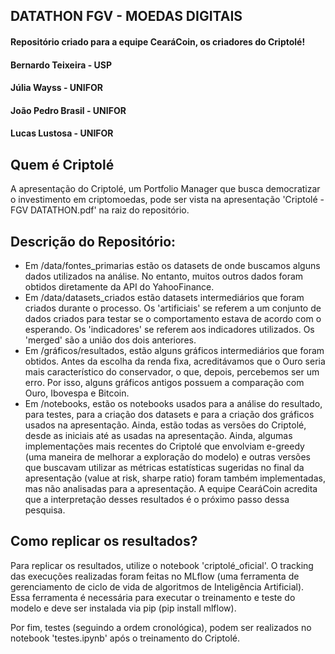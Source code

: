 ## DATATHON FGV - MOEDAS DIGITAIS
#### Repositório criado para a equipe CearáCoin, os criadores do Criptolé!
#### Bernardo Teixeira - USP
#### Júlia Wayss - UNIFOR
#### João Pedro Brasil - UNIFOR
#### Lucas Lustosa - UNIFOR

## Quem é Criptolé
A apresentação do Criptolé, um Portfolio Manager que busca democratizar o investimento em criptomoedas, pode ser vista na apresentação 'Criptolé - FGV DATATHON.pdf' na raiz do repositório.

## Descrição do Repositório:
- Em /data/fontes_primarias estão os datasets de onde buscamos alguns dados utilizados na análise. No entanto, muitos outros dados foram obtidos diretamente da API do YahooFinance. 
- Em /data/datasets_criados estão datasets intermediários que foram criados durante o processo. Os 'artificiais' se referem a um conjunto de dados criados para testar se o comportamento estava de acordo com o esperando. Os 'indicadores' se referem aos indicadores utilizados. Os 'merged' são a união dos dois anteriores.
- Em /gráficos/resultados, estão alguns gráficos intermediários que foram obtidos. Antes da escolha da renda fixa, acreditávamos que o Ouro seria mais característico do conservador, o que, depois, percebemos ser um erro. Por isso, alguns gráficos antigos possuem a comparação com Ouro, Ibovespa e Bitcoin. 
- Em /notebooks, estão os notebooks usados para a análise do resultado, para testes, para a criação dos datasets e para a criação dos gráficos usados na apresentação. Ainda, estão todas as versões do Criptolé, desde as iniciais até as usadas na apresentação. Ainda, algumas implementações mais recentes do Criptolé que envolviam e-greedy (uma maneira de melhorar a exploração do modelo) e outras versões que buscavam utilizar as métricas estatísticas sugeridas no final da apresentação (value at risk, sharpe ratio) foram também implementadas, mas não analisadas para a apresentação. A equipe CearáCoin acredita que a interpretação desses resultados é o próximo passo dessa pesquisa. 

## Como replicar os resultados?
Para replicar os resultados, utilize o notebook 'criptolé_oficial'. O tracking das execuções realizadas foram feitas no MLflow (uma ferramenta de gerenciamento de ciclo de vida de algoritmos de Inteligência Artificial). Essa ferramenta é necessária para executar o treinamento e teste do modelo e deve ser instalada via pip (pip install mlflow).

Por fim, testes (seguindo a ordem cronológica), podem ser realizados no notebook 'testes.ipynb' após o treinamento do Criptolé. 

